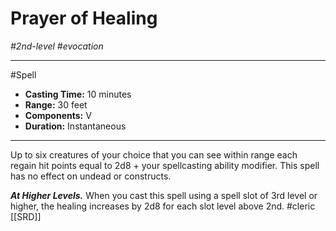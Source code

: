 # Prayer of Healing
*#2nd-level #evocation*
___ 
#Spell
- **Casting Time:** 10 minutes
- **Range:** 30 feet
- **Components:** V
- **Duration:** Instantaneous
---
Up to six creatures of your choice that you can see within range each regain hit points equal to 2d8 + your spellcasting ability modifier. This spell has no effect on undead or constructs.

***At Higher Levels.*** When you cast this spell using a spell slot of 3rd level or higher, the healing increases by 2d8 for each slot level above 2nd.
#cleric
[[SRD]]